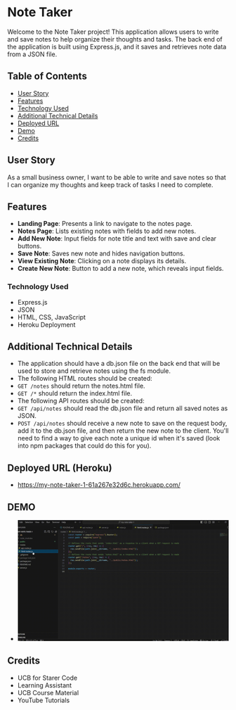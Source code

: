 # Note Taker

Welcome to the Note Taker project! This application allows users to write and save notes to help organize their thoughts and tasks. The back end of the application is built using Express.js, and it saves and retrieves note data from a JSON file.

## Table of Contents

- [User Story](#user-story)
- [Features](#features)
- [Technology Used](#technology-used)
- [Additional Technical Details](#additional-technical-details)
- [Deployed URL](#deployed-url)
- [Demo](#demo)
- [Credits](#credits)

## User Story

As a small business owner, I want to be able to write and save notes so that I can organize my thoughts and keep track of tasks I need to complete.

## Features

- **Landing Page**: Presents a link to navigate to the notes page.
- **Notes Page**: Lists existing notes with fields to add new notes.
- **Add New Note**: Input fields for note title and text with save and clear buttons.
- **Save Note**: Saves new note and hides navigation buttons.
- **View Existing Note**: Clicking on a note displays its details.
- **Create New Note**: Button to add a new note, which reveals input fields.

### Technology Used

- Express.js
- JSON
- HTML, CSS, JavaScript
- Heroku Deployment

## Additional Technical Details

- The application should have a db.json file on the back end that will be used to store and retrieve notes using the fs module.
- The following HTML routes should be created:
- `GET /notes` should return the notes.html file.
- `GET /*` should return the index.html file.
- The following API routes should be created:
- `GET /api/notes` should read the db.json file and return all saved notes as JSON.
- `POST /api/notes` should receive a new note to save on the request body, add it to the db.json file, and then return the new note to the client. You'll need to find a way to give each note a unique id when it's saved (look into npm packages that could do this for you).

## Deployed URL (Heroku) 
- https://my-note-taker-1-61a267e32d6c.herokuapp.com/ 

## DEMO 

- [![demo](public/assets/Demo.gif)](public/assets/Demo.gif)

## Credits

- UCB for Starer Code
- Learning Assistant
- UCB Course Material
- YouTube Tutorials

